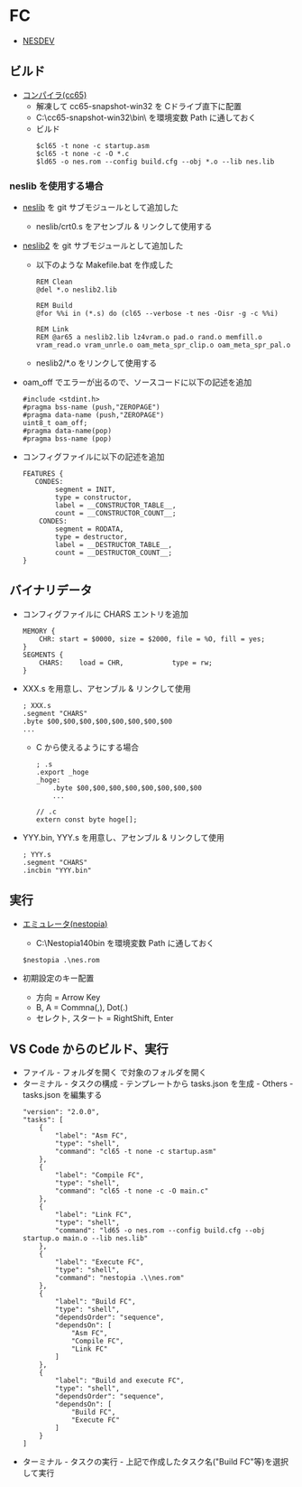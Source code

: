 # FC

- [NESDEV](https://www.nesdev.org/)

## ビルド
- [コンパイラ(cc65)](https://cc65.github.io/)
    - 解凍して cc65-snapshot-win32 を Cドライブ直下に配置
    - C:\cc65-snapshot-win32\bin\ を環境変数 Path に通しておく
    - ビルド
        ~~~
        $cl65 -t none -c startup.asm
        $cl65 -t none -c -O *.c
        $ld65 -o nes.rom --config build.cfg --obj *.o --lib nes.lib
        ~~~
### neslib を使用する場合
 - [neslib](https://github.com/clbr/neslib) を git サブモジュールとして追加した
    - neslib/crt0.s をアセンブル & リンクして使用する
 - [neslib2](https://github.com/sehugg/neslib.git) を git サブモジュールとして追加した
    - 以下のような Makefile.bat を作成した
        ~~~
        REM Clean
        @del *.o neslib2.lib

        REM Build
        @for %%i in (*.s) do (cl65 --verbose -t nes -Oisr -g -c %%i)

        REM Link
        REM @ar65 a neslib2.lib lz4vram.o pad.o rand.o memfill.o vram_read.o vram_unrle.o oam_meta_spr_clip.o oam_meta_spr_pal.o
        ~~~
     - neslib2/*.o をリンクして使用する
    
 - oam_off でエラーが出るので、ソースコードに以下の記述を追加
    ~~~
    #include <stdint.h>
    #pragma bss-name (push,"ZEROPAGE")
    #pragma data-name (push,"ZEROPAGE")
    uint8_t oam_off;
    #pragma data-name(pop)
    #pragma bss-name (pop)
    ~~~
 - コンフィグファイルに以下の記述を追加
    ~~~
    FEATURES {
       CONDES:
            segment = INIT,
	        type = constructor,
	        label = __CONSTRUCTOR_TABLE__,
	        count = __CONSTRUCTOR_COUNT__;
        CONDES: 
            segment = RODATA,
	        type = destructor,
	        label = __DESTRUCTOR_TABLE__,
	        count = __DESTRUCTOR_COUNT__;
    }
    ~~~

## バイナリデータ
- コンフィグファイルに CHARS エントリを追加
    ~~~
    MEMORY {
        CHR: start = $0000, size = $2000, file = %O, fill = yes;
    }
    SEGMENTS {   
        CHARS:    load = CHR,            type = rw;
    }
    ~~~
 - XXX.s を用意し、アセンブル & リンクして使用
    ~~~
    ; XXX.s
    .segment "CHARS"
    .byte $00,$00,$00,$00,$00,$00,$00,$00
    ...
    ~~~
    - C から使えるようにする場合
        ~~~
        ; .s
        .export _hoge
        _hoge:
            .byte $00,$00,$00,$00,$00,$00,$00,$00
            ...
        ~~~
        ~~~
        // .c
        extern const byte hoge[];
        ~~~
 - YYY.bin, YYY.s を用意し、アセンブル & リンクして使用
    ~~~
    ; YYY.s
    .segment "CHARS"
	.incbin "YYY.bin"
    ~~~

## 実行
- [エミュレータ(nestopia)](http://nestopia.sourceforge.net/)
    - C:\Nestopia140bin を環境変数 Path に通しておく
    ~~~
    $nestopia .\nes.rom
    ~~~

- 初期設定のキー配置
    - 方向 = Arrow Key
    - B, A = Commna(,), Dot(.)
    - セレクト, スタート = RightShift, Enter

## VS Code からのビルド、実行
 - ファイル - フォルダを開く で対象のフォルダを開く
 - ターミナル - タスクの構成 - テンプレートから tasks.json を生成 - Others - tasks.json を編集する
    ~~~
    "version": "2.0.0",
    "tasks": [
        {
            "label": "Asm FC",
            "type": "shell",
            "command": "cl65 -t none -c startup.asm"
        },
        {
            "label": "Compile FC",
            "type": "shell",
            "command": "cl65 -t none -c -O main.c"
        },
        {
            "label": "Link FC",
            "type": "shell",
            "command": "ld65 -o nes.rom --config build.cfg --obj startup.o main.o --lib nes.lib"
        },
        {
            "label": "Execute FC",
            "type": "shell",
            "command": "nestopia .\\nes.rom"
        },
        {
            "label": "Build FC",
            "type": "shell",
            "dependsOrder": "sequence",
            "dependsOn": [
                "Asm FC",
                "Compile FC",
                "Link FC"
            ]
        },
        {
            "label": "Build and execute FC",
            "type": "shell",
            "dependsOrder": "sequence",
            "dependsOn": [
                "Build FC",
                "Execute FC"
            ]
        }
    ]
    ~~~
 - ターミナル - タスクの実行 - 上記で作成したタスク名("Build FC"等)を選択して実行
